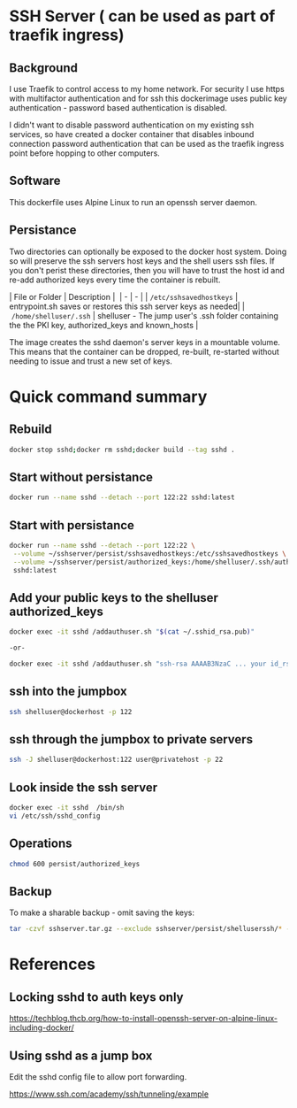# SSH Server ( can be used as part of traefik ingress)

## Background

I use Traefik to control access to my home network. For security I use 
https with multifactor authentication and for ssh this dockerimage uses public key authentication - password based authentication is disabled.

I didn't want to disable password authentication on my existing ssh services, so have created a docker container that disables inbound connection password authentication that can be used as the traefik ingress point before hopping to other computers.

## Software

This dockerfile uses Alpine Linux to run an openssh server daemon. 

## Persistance

Two directories can optionally be exposed to the docker host system. Doing so will preserve the ssh servers host keys and the shell users ssh files. If you don't perist these directories, then you will have to trust the host id and re-add authorized keys every time the container is rebuilt.


| File or Folder | Description | 
| - | - |
| ```/etc/sshsavedhostkeys``` | entrypoint.sh saves or restores this ssh server keys as needed|
| ```/home/shelluser/.ssh``` | shelluser - The jump user's .ssh folder containing the the PKI key, authorized_keys and known_hosts |

The image creates the sshd daemon's server keys in a mountable volume. This means that the container can be dropped, re-built, re-started without needing to issue and trust a new set of keys. 

# Quick command summary

## Rebuild

```bash
docker stop sshd;docker rm sshd;docker build --tag sshd .
```

## Start without persistance

```bash
docker run --name sshd --detach --port 122:22 sshd:latest
```

## Start with persistance

```bash
docker run --name sshd --detach --port 122:22 \
 --volume ~/sshserver/persist/sshsavedhostkeys:/etc/sshsavedhostkeys \
 --volume ~/sshserver/persist/authorized_keys:/home/shelluser/.ssh/authorized_keys \
 sshd:latest
```

## Add your public keys to the shelluser authorized_keys

```bash
docker exec -it sshd /addauthuser.sh "$(cat ~/.sshid_rsa.pub)"

-or-

docker exec -it sshd /addauthuser.sh "ssh-rsa AAAAB3NzaC ... your id_rsa.pub ...GVVqApPd steve@slice.lan"
```

## ssh into the jumpbox

```bash
ssh shelluser@dockerhost -p 122
```

## ssh through the jumpbox to private servers

```bash
ssh -J shelluser@dockerhost:122 user@privatehost -p 22
```

## Look inside the ssh server

```bash
docker exec -it sshd  /bin/sh
vi /etc/ssh/sshd_config
```

## Operations 

```bash
chmod 600 persist/authorized_keys

```

## Backup

To make a sharable backup - omit saving the keys:

```bash
tar -czvf sshserver.tar.gz --exclude sshserver/persist/shelluserssh/* --exclude sshserver/persist/sshsavedhostkeys/ sshserver 
```

# References

## Locking sshd to auth keys only 

https://techblog.thcb.org/how-to-install-openssh-server-on-alpine-linux-including-docker/ 

## Using sshd as a jump box 

Edit the sshd config file to allow port forwarding.

<https://www.ssh.com/academy/ssh/tunneling/example>
